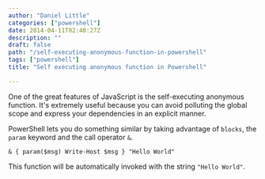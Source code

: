```yaml
---
author: "Daniel Little"
categories: ["powershell"]
date: 2014-04-11T02:40:27Z
description: ""
draft: false
path: "/self-executing-anonymous-function-in-powershell"
tags: ["powershell"]
title: "Self executing anonymous function in Powershell"

---
```


One of the great features of JavaScript is the self-executing anonymous function. It's extremely useful because you can avoid polluting the global scope and express your dependencies in an explicit manner.

PowerShell lets you do something similar by taking advantage of `blocks`, the `param` keyword and the call operator `&`.

	& { param($msg) Write-Host $msg } "Hello World"
    
This function will be automatically invoked with the string `"Hello World"`.